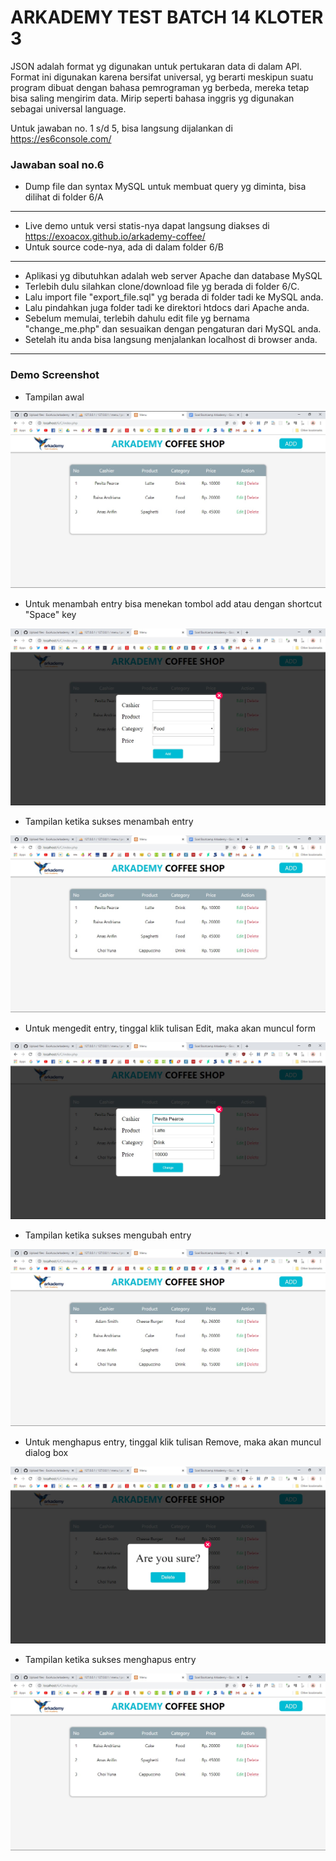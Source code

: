 # ARKADEMY TEST BATCH 14 KLOTER 3

JSON adalah format yg digunakan untuk pertukaran data di dalam API. Format ini digunakan karena bersifat universal, yg berarti meskipun suatu program dibuat dengan bahasa pemrograman yg berbeda, mereka tetap bisa saling mengirim data. Mirip seperti bahasa inggris yg digunakan sebagai universal language.

Untuk jawaban no. 1 s/d 5, bisa langsung dijalankan di https://es6console.com/

### Jawaban soal no.6
* Dump file dan syntax MySQL untuk membuat query yg diminta, bisa dilihat di folder 6/A
---
* Live demo untuk versi statis-nya dapat langsung diakses di https://exoacox.github.io/arkademy-coffee/
* Untuk source code-nya, ada di dalam folder 6/B
---
* Aplikasi yg dibutuhkan adalah web server Apache dan database MySQL
* Terlebih dulu silahkan clone/download file yg berada di folder 6/C.   
* Lalu import file "export_file.sql" yg berada di folder tadi ke MySQL anda.   
* Lalu pindahkan juga folder tadi ke direktori htdocs dari Apache anda.   
* Sebelum memulai, terlebih dahulu edit file yg bernama "change_me.php" dan sesuaikan dengan pengaturan dari MySQL anda.   
* Setelah itu anda bisa langsung menjalankan localhost di browser anda.
---
### Demo Screenshot

* Tampilan awal





![Alt text](/6/Screenshots/1.jpg?raw=true "1")





* Untuk menambah entry bisa menekan tombol add atau dengan shortcut "Space" key


![Alt text](/6/Screenshots/2.jpg?raw=true "2")





* Tampilan ketika sukses menambah entry


![Alt text](/6/Screenshots/3.jpg?raw=true "3")





* Untuk mengedit entry, tinggal klik tulisan Edit, maka akan muncul form


![Alt text](/6/Screenshots/4.jpg?raw=true "4")





* Tampilan ketika sukses mengubah entry


![Alt text](/6/Screenshots/5.jpg?raw=true "5")





* Untuk menghapus entry, tinggal klik tulisan Remove, maka akan muncul dialog box


![Alt text](/6/Screenshots/6.jpg?raw=true "6")





* Tampilan ketika sukses menghapus entry


![Alt text](/6/Screenshots/7.jpg?raw=true "7")
